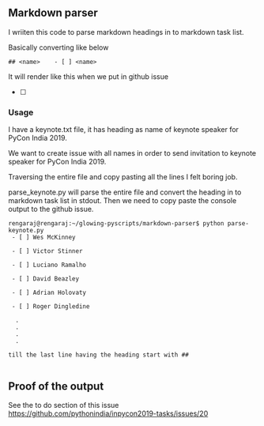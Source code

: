 ## Markdown parser

I wriiten this code to parse markdown headings in
to markdown task list.

Basically converting like below

```
## <name>    - [ ] <name>
```

It will render like this when we put in github issue

- [ ] <name>


### Usage

I have a keynote.txt file, it has heading as name of
keynote speaker for PyCon India 2019.

We want to create issue with all names in order to send invitation to
keynote speaker for PyCon India 2019.

Traversing the entire file and copy pasting all the lines I felt boring job.

parse_keynote.py will parse the entire file and convert the heading in to markdown task
list in stdout. Then we need to copy paste the console output to the github issue.

```
rengaraj@rengaraj:~/glowing-pyscripts/markdown-parser$ python parse-keynote.py
 - [ ] Wes McKinney

 - [ ] Victor Stinner

 - [ ] Luciano Ramalho

 - [ ] David Beazley

 - [ ] Adrian Holovaty

 - [ ] Roger Dingledine

  .
  .
  .
  .

till the last line having the heading start with ##


```

## Proof of the output

See the to do section of this issue
https://github.com/pythonindia/inpycon2019-tasks/issues/20
